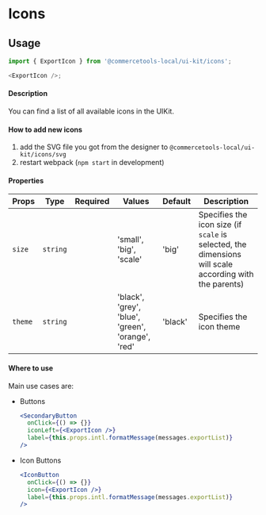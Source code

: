 # Icons

## Usage

```js
import { ExportIcon } from '@commercetools-local/ui-kit/icons';

<ExportIcon />;
```

#### Description

You can find a list of all available icons in the UIKit.

#### How to add new icons

1. add the SVG file you got from the designer to `@commercetools-local/ui-kit/icons/svg`
2. restart webpack (`npm start` in development)

#### Properties

| Props   | Type     | Required | Values                                            | Default | Description                                                                                            |
| ------- | -------- | :------: | ------------------------------------------------- | ------- | ------------------------------------------------------------------------------------------------------ |
| `size`  | `string` |          | 'small', 'big', 'scale'                           | 'big'   | Specifies the icon size (if `scale` is selected, the dimensions will scale according with the parents) |
| `theme` | `string` |          | 'black', 'grey', 'blue', 'green', 'orange', 'red' | 'black' | Specifies the icon theme                                                                               |

#### Where to use

Main use cases are:

* Buttons

  ```jsx
  <SecondaryButton
    onClick={() => {}}
    iconLeft={<ExportIcon />}
    label={this.props.intl.formatMessage(messages.exportList)}
  />
  ```

* Icon Buttons
  ```jsx
  <IconButton
    onClick={() => {}}
    icon={<ExportIcon />}
    label={this.props.intl.formatMessage(messages.exportList)}
  />
  ```

